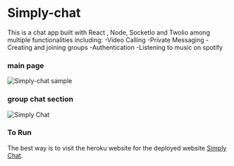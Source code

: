 # Simply-chat
This is a chat app built with  React , Node, SocketIo and Twolio among multiple functionalities including:
-Video Calling
-Private Messaging
-Creating and joining groups
-Authentication
-Listening to music on spotify

### main page
![Simply-chat sample](https://user-images.githubusercontent.com/33573587/72227768-ae01fb80-3576-11ea-9c45-893c6c9bf21a.png
)

### group chat section
![Simply Chat](https://user-images.githubusercontent.com/33573587/75646102-d9bc6c00-5c1e-11ea-84b3-9392e7c3543f.png)

### To Run
The best way is to visit the heroku website for the deployed website  [Simply Chat](https://simply-chart.appspot.com/).
